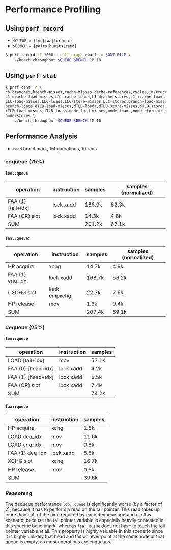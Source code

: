 # Performance Profiling

## Using `perf record`

- `$QUEUE = [loo|faa|lcr|msc]`
- `$BENCH = [pairs|bursts|rand]`

```bash
$ perf record -F 1000 --call-graph dwarf -o $OUT_FILE \
    ./bench_throughput $QUEUE $BENCH 1M 10
```

## Using `perf stat`

```bash
$ perf stat -e \
cs,branches,branch-misses,cache-misses,cache-references,cycles,instructions,\
L1-dcache-load-misses,L1-dcache-loads,L1-dcache-stores,L1-icache-load-misses,\
LLC-load-misses,LLC-loads,LLC-store-misses,LLC-stores,branch-load-misses,\
branch-loads,dTLB-load-misses,dTLB-loads,dTLB-store-misses,dTLB-stores,\
iTLB-load-misses,iTLB-loads,node-load-misses,node-loads,node-store-misses,\
node-stores \
    ./bench_throughput $QUEUE $BENCH 1M 10
```

## Performance Analysis

- `rand` benchmark, 1M operations, 10 runs

### enqueue (75%)

#### `loo::queue`

| operation          | instruction | samples | samples (normalized) |
| ------------------ | ----------- | ------- | -------------------- |
| FAA (1) [tail+idx] | lock xadd   | 186.9k  | 62.3k                |
| FAA (OR) slot      | lock xadd   | 14.3k   | 4.8k                 |
| SUM                |             | 201.2k  | 67.1k                |

#### `faa::queue`:

| operation       | instruction  | samples | samples (normalized) |
| ----------------| ------------ | ------- | -------------------- |
| HP acquire      | xchg         | 14.7k   | 4.9k                 |
| FAA (1) enq_idx | lock xadd    | 168.7k  | 56.2k                |
| CXCHG slot      | lock cmpxchg | 22.7k   | 7.6k                 |
| HP release      | mov          | 1.3k    | 0.4k                 |
| SUM             |              | 207.4k  | 69.1k                |

### dequeue (25%)

#### `loo::queue`

| operation          | instruction | samples |
| ------------------ | ----------- | ------- |
| LOAD [tail+idx]    | mov         | 57.1k   |
| FAA (0) [head+idx] | lock xadd   | 4.2k    |
| FAA (1) [head+idx] | lock xadd   | 5.5k    |
| FAA (OR) slot      | lock xadd   | 7.4k    |
| SUM                |             | 74.2k   |

#### `faa::queue`

| operation       | instruction | samples |
| --------------- | ----------- | ------- |
| HP acquire      | xchg        | 1.5k    |
| LOAD deq_idx    | mov         | 11.6k   |
| LOAD enq_idx    | mov         | 0.8k    |
| FAA (1) deq_idx | lock xadd   | 8.8k    |
| XCHG slot       | xchg        | 16.7k   |
| HP release      | mov         | 0.5k    |
| SUM             |             | 39.6k   | 

### Reasoning

The dequeue performance `loo::queue` is significantly worse (by a factor of 2),
because it has to perform a read on the tail pointer. This read takes up more
than half of the time required by each dequeue operation in this scenario,
because the tail pointer variable is especially heavily contested in this
specific benchmark, whereas `faa::queue` does not have to touch the tail pointer
variable at all.
This property is highly valuable in this scenario since it is highly unlikely
that head and tail will ever point at the same node or that queue is empty, as
most operations are enqueues.

